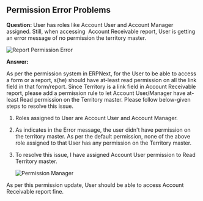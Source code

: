 ## Permission Error Problems

**Question:** User has roles like Account User and Account Manager assigned. Still, when accessing  Account Receivable report, User is getting an error message of no permission the territory master.

![Report Permission Error](https://docs.erpnext.com/files/report-permission-1.png)

**Answer:**

As per the permission system in ERPNext, for the User to be able to access a form or a report, s(he) should have at-least read permission on all the link field in that form/report. Since Territory is a link field in Account Receivable report, please add a permission rule to let Account User/Manager have at-least Read permission on the Territory master. Please follow below-given steps to resolve this issue.

1.  Roles assigned to User are Account User and Account Manager.
    
2.  As indicates in the Error message, the user didn't have permission on the territory master. As per the default permission, none of the above role assigned to that User has any permission on the Territory master.
    
3.  To resolve this issue, I have assigned Account User permission to Read Territory master.
    
    ![Permission Manager](https://docs.erpnext.com/files/report-permission-2.png)
    

As per this permission update, User should be able to access Account Receivable report fine.